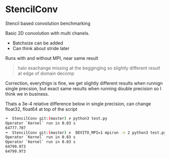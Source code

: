 # StencilConv
Stencil based convolution benchmarking

Basic 2D convolution with multi chanels. 

- Batchsize can be added
- Can think about stride later

Runs with and without MPI, near same result
> halo exachange missing at the begginging so slightly different result at edge of domain decomp

Correction, everythign is fine, we get slightly different results when runnign single precsion, but exact same results when running double precision
so I think we in business.

Thats a 3e-4 relative difference below in single precision, can change float32, float64 at top of the script

```bash
➜  StencilConv git:(master) ✗ python3 test.py                                              
Operator `Kernel` run in 0.03 s
64777.707
➜  StencilConv git:(master) ✗  DEVITO_MPI=1 mpirun -n 2 python3 test.py
Operator `Kernel` run in 0.03 s
Operator `Kernel` run in 0.03 s
64799.973
64799.973
```
